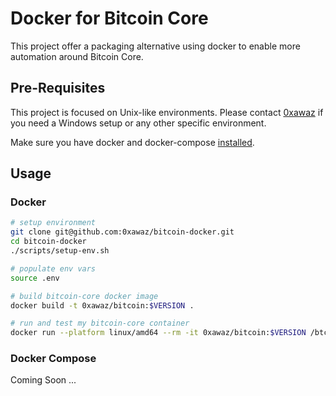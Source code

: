 # Docker for Bitcoin Core

This project offer a packaging alternative using docker to enable more automation around Bitcoin Core.

## Pre-Requisites

This project is focused on Unix-like environments. Please contact [0xawaz](https://t.me/oxawaz) if you need a Windows setup or any other specific environment.

Make sure you have docker and docker-compose [installed](https://docs.docker.com/engine/install/).

## Usage

### Docker

```bash
# setup environment
git clone git@github.com:0xawaz/bitcoin-docker.git
cd bitcoin-docker
./scripts/setup-env.sh

# populate env vars
source .env

# build bitcoin-core docker image
docker build -t 0xawaz/bitcoin:$VERSION .

# run and test my bitcoin-core container
docker run --platform linux/amd64 --rm -it 0xawaz/bitcoin:$VERSION /btc/bin/bitcoind -version
```

### Docker Compose

Coming Soon ...
